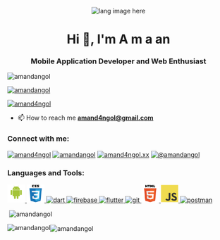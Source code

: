 <p align="center"><img width="30%" src="https://github.com/alansmathew/alansmathew/raw/master/lang.gif" alt="lang image here" /></p>

<h1 align="center">Hi 👋, I'm A m a an</h1>
<h3 align="center">Mobile Application Developer and Web Enthusiast</h3>

<p align="left"> <img src="https://komarev.com/ghpvc/?username=amandangol&label=Profile%20views&color=0e75b6&style=flat" alt="amandangol" /> </p>

<p align="left"> <a href="https://github.com/ryo-ma/github-profile-trophy"><img src="https://github-profile-trophy.vercel.app/?username=amandangol" alt="amandangol" /></a> </p>

<p align="left"> <a href="https://twitter.com/amand4ngol" target="blank"><img src="https://img.shields.io/twitter/follow/amand4ngol?logo=twitter&style=for-the-badge" alt="amand4ngol" /></a> </p>

- 📫 How to reach me **amand4ngol@gmail.com**

<h3 align="left">Connect with me:</h3>
<p align="left">
<a href="https://twitter.com/amand4ngol" target="blank"><img align="center" src="https://raw.githubusercontent.com/rahuldkjain/github-profile-readme-generator/master/src/images/icons/Social/twitter.svg" alt="amand4ngol" height="30" width="40" /></a>
<a href="https://linkedin.com/in/amandangol" target="blank"><img align="center" src="https://raw.githubusercontent.com/rahuldkjain/github-profile-readme-generator/master/src/images/icons/Social/linked-in-alt.svg" alt="amandangol" height="30" width="40" /></a>
<a href="https://instagram.com/amand4ngol.xx" target="blank"><img align="center" src="https://raw.githubusercontent.com/rahuldkjain/github-profile-readme-generator/master/src/images/icons/Social/instagram.svg" alt="amand4ngol.xx" height="30" width="40" /></a>
<a href="https://medium.com/@amandangol" target="blank"><img align="center" src="https://raw.githubusercontent.com/rahuldkjain/github-profile-readme-generator/master/src/images/icons/Social/medium.svg" alt="@amandangol" height="30" width="40" /></a>
</p>

<h3 align="left">Languages and Tools:</h3>
<p align="left"> <a href="https://developer.android.com" target="_blank" rel="noreferrer"> <img src="https://raw.githubusercontent.com/devicons/devicon/master/icons/android/android-original-wordmark.svg" alt="android" width="40" height="40"/> </a> <a href="https://www.w3schools.com/css/" target="_blank" rel="noreferrer"> <img src="https://raw.githubusercontent.com/devicons/devicon/master/icons/css3/css3-original-wordmark.svg" alt="css3" width="40" height="40"/> </a> <a href="https://dart.dev" target="_blank" rel="noreferrer"> <img src="https://www.vectorlogo.zone/logos/dartlang/dartlang-icon.svg" alt="dart" width="40" height="40"/> </a> <a href="https://firebase.google.com/" target="_blank" rel="noreferrer"> <img src="https://www.vectorlogo.zone/logos/firebase/firebase-icon.svg" alt="firebase" width="40" height="40"/> </a> <a href="https://flutter.dev" target="_blank" rel="noreferrer"> <img src="https://www.vectorlogo.zone/logos/flutterio/flutterio-icon.svg" alt="flutter" width="40" height="40"/> </a> <a href="https://git-scm.com/" target="_blank" rel="noreferrer"> <img src="https://www.vectorlogo.zone/logos/git-scm/git-scm-icon.svg" alt="git" width="40" height="40"/> </a> <a href="https://www.w3.org/html/" target="_blank" rel="noreferrer"> <img src="https://raw.githubusercontent.com/devicons/devicon/master/icons/html5/html5-original-wordmark.svg" alt="html5" width="40" height="40"/> </a> <a href="https://developer.mozilla.org/en-US/docs/Web/JavaScript" target="_blank" rel="noreferrer"> <img src="https://raw.githubusercontent.com/devicons/devicon/master/icons/javascript/javascript-original.svg" alt="javascript" width="40" height="40"/> </a> <a href="https://postman.com" target="_blank" rel="noreferrer"> <img src="https://www.vectorlogo.zone/logos/getpostman/getpostman-icon.svg" alt="postman" width="40" height="40"/> </a> </p>

<p>&nbsp;<img align="center" src="https://github-readme-stats.vercel.app/api?username=amandangol&show_icons=true&locale=en" alt="amandangol" /></p>

<p><img align="left" src="https://github-readme-stats.vercel.app/api/top-langs?username=amandangol&show_icons=true&locale=en&layout=compact" alt="amandangol" /></p>

<p><img align="center" src="https://github-readme-streak-stats.herokuapp.com/?user=amandangol&" alt="amandangol" /></p>
